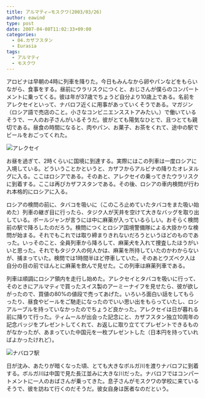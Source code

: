 ```yaml
---
title: アルマティ⇒モスクワ(2003/03/26)
author: eawind
type: post
date: 2007-04-08T11:02:33+09:00
categories:
  - 04.カザフスタン
  - Eurasia
tags:
  - アルマティ
  - モスクワ
---
```

アロビナは早朝の4時に列車を降りた。今日もみんなから卵やパンなどをもらいながら、食事をする。昼前にウラリスクにつくと、おじさんが僕らのコンパートメントに乗ってくる。彼は年が37歳でちょうど自分より10歳上である。名前をアレクセイといって、ナバロフ近くに用事があっていくそうである。マガジン（ロシア語で売店のこと。小さなコンビニエンスストアみたい。）で働いているそうで、一人のお子さんがいるそうだ。彼がとても陽気なひとで、且つとても親切である。昼食の時間になると、肉やパン、お菓子、お茶をくれて、途中の駅でビールをおごってくれた。

![アレクセイ](/img/2007/04/200303261709181.jpg)

お昼を過ぎて、2時くらいに国境に到達する。実際にはこの列車は一度ロシアに入境している。どういうことかというと、カザフからアルビナの降りたオレヌルグに入る。ここはロシアである。そのあと、アレクセイの乗ってきたウラリスクに到着する。ここは再びカザフスタンである。その後、ロシアの車内検問が行われ本格的にロシアに入る。

ロシアの検問の前に、タバコを吸いに（このころ止めていたタバコをまた吸い始めた）列車の継ぎ目に行ったら、タジク人が天井を空けて大きなバッグを取り出している。ボールジャンが言うには中に麻薬が入っているらしい。おそらく検問前の駅で降ろしたのだろう。検問につくとロシア国境警備隊による大掛かりな検問が始まる。それでもこれでは取り締まりきれないだろうというほどのものであった。いっそのこと、全員列車から降ろして、麻薬犬を入れて捜査したほうがいいと思った。それでもタジク人の何人かは、麻薬を所持していたのかわからないが、捕まっていた。検問では1時間半ほど停車していた。そのあとウズベク人は自分の目の前でほんとに麻薬を飲んで見せた。この列車は麻薬列車である。

列車は順調にロシア領内を走行し始めた。アレクセイとタバコを吸いに行って、そのときにアルマティで買ったスイス製のアーミーナイフを見せたら、彼が欲しがったので、買値の80%の値段で売ってあげた。いろいろ面白い話をしてもらったり、昼食やビールをご馳走になったのでいい思い出をもらっていたし、ロシアルーブルを持っていなかったのでちょうど良かった。アレクセイは日が暮れる前に降りて行った。ティムールが出会った記念にと、カザフスタン独立10周年の記念バッジをプレゼントしてくれて、お返しに取り立ててプレゼントできるものがなかったが、あまっていた中国元を一枚プレゼントした（日本円を持っていればよかったけれど）。

![ナバロフ駅](/img/2007/04/200303262338041.jpg)

日が沈み、あたりが暗くなった頃、とても大きなボルガ川を渡りナバロフに到着する。ボルガ川は中国で見た長江並みに大きな川だった。ナバロフではコンパートメントに一人のおばさんが乗ってきた。息子さんがモスクワの学校に来ているそうで、彼を訪ねて行くのだそうだ。彼女自身は医者なのだという。
